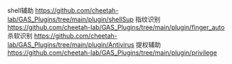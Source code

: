 shell辅助 https://github.com/cheetah-lab/GAS_Plugins/tree/main/plugin/shellSup
指纹识别 https://github.com/cheetah-lab/GAS_Plugins/tree/main/plugin/finger_auto
杀软识别 https://github.com/cheetah-lab/GAS_Plugins/tree/main/plugin/Antivirus
提权辅助 https://github.com/cheetah-lab/GAS_Plugins/tree/main/plugin/privilege
